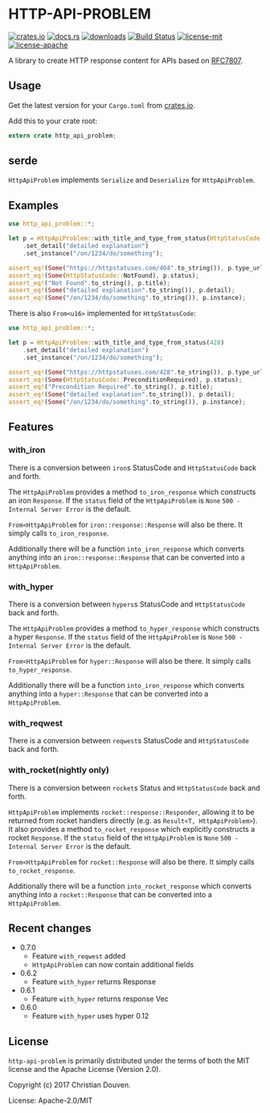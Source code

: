 # HTTP-API-PROBLEM

[![crates.io](https://img.shields.io/crates/v/http-api-problem.svg)](https://crates.io/crates/http-api-problem)
[![docs.rs](https://docs.rs/http-api-problem/badge.svg)](https://docs.rs/http-api-problem)
[![downloads](https://img.shields.io/crates/d/http-api-problem.svg)](https://crates.io/crates/http-api-problem)
[![Build Status](https://travis-ci.org/chridou/http-api-problem.svg?branch=master)](https://travis-ci.org/chridou/http-api-problem)
[![license-mit](http://img.shields.io/badge/license-MIT-blue.svg)](https://github.com/chridou/http-api-problem/blob/master/LICENSE-MIT)
[![license-apache](http://img.shields.io/badge/license-APACHE-blue.svg)](https://github.com/chridou/http-api-problem/blob/master/LICENSE-APACHE)

A library to create HTTP response content for APIs based on
[RFC7807](https://tools.ietf.org/html/rfc7807).

## Usage

Get the latest version for your `Cargo.toml` from
[crates.io](https://crates.io/crates/http-api-problem).

Add this to your crate root:

```rust
extern crate http_api_problem;
```

 ## serde

`HttpApiProblem` implements `Serialize` and `Deserialize` for
`HttpApiProblem`.

## Examples

```rust
use http_api_problem::*;

let p = HttpApiProblem::with_title_and_type_from_status(HttpStatusCode::NotFound)
    .set_detail("detailed explanation")
    .set_instance("/on/1234/do/something");

assert_eq!(Some("https://httpstatuses.com/404".to_string()), p.type_url);
assert_eq!(Some(HttpStatusCode::NotFound), p.status);
assert_eq!("Not Found".to_string(), p.title);
assert_eq!(Some("detailed explanation".to_string()), p.detail);
assert_eq!(Some("/on/1234/do/something".to_string()), p.instance);
```

There is also `From<u16>` implemented for `HttpStatusCode`:

```rust
use http_api_problem::*;

let p = HttpApiProblem::with_title_and_type_from_status(428)
    .set_detail("detailed explanation")
    .set_instance("/on/1234/do/something");

assert_eq!(Some("https://httpstatuses.com/428".to_string()), p.type_url);
assert_eq!(Some(HttpStatusCode::PreconditionRequired), p.status);
assert_eq!("Precondition Required".to_string(), p.title);
assert_eq!(Some("detailed explanation".to_string()), p.detail);
assert_eq!(Some("/on/1234/do/something".to_string()), p.instance);
```

## Features


### with_iron

There is a conversion between `iron`s StatusCode and `HttpStatusCode` back
and forth.

The `HttpApiProblem` provides a method `to_iron_response` which constructs
an iron `Response`. If the `status` field of the `HttpApiProblem` is `None`
`500 - Internal Server Error` is the default.

`From<HttpApiProblem` for `iron::response::Response` will also be there. It
simply calls `to_iron_response`.

Additionally there will be a function `into_iron_response` which converts
anything into an `iron::response::Response` that can be converted into a
`HttpApiProblem`.

### with_hyper

There is a conversion between `hypers`s StatusCode and `HttpStatusCode`
back and forth.

The `HttpApiProblem` provides a method `to_hyper_response` which constructs
a hyper `Response`. If the `status` field of the `HttpApiProblem` is `None`
`500 - Internal Server Error` is the default.

`From<HttpApiProblem` for `hyper::Response` will also be there. It simply
calls `to_hyper_response`.

Additionally there will be a function `into_iron_response` which converts
anything into a `hyper::Response` that can be converted into a
`HttpApiProblem`.

### with_reqwest

There is a conversion between `reqwest`s StatusCode and `HttpStatusCode`
back and forth.

### with_rocket(nightly only)

There is a conversion between `rocket`s Status and `HttpStatusCode` back
and forth.

`HttpApiProblem` implements `rocket::response::Responder`, allowing it to
be returned from rocket handlers directly (e.g. as `Result<T,
HttpApiProblem>`). It also provides a method `to_rocket_response` which
explicitly constructs a rocket `Response`. If the `status` field of the
`HttpApiProblem` is `None` `500 - Internal Server Error` is the default.

`From<HttpApiProblem` for `rocket::Response` will also be there. It simply
calls `to_rocket_response`.

Additionally there will be a function `into_rocket_response` which converts
anything into a `rocket::Response` that can be converted into a
`HttpApiProblem`.


## Recent changes

* 0.7.0
    * Feature `with_reqwest` added
    * `HttpApiProblem` can now contain additional fields
* 0.6.2
    * Feature `with_hyper` returns Response<Body>
* 0.6.1
    * Feature `with_hyper` returns response Vec<u8>
* 0.6.0
    * Feature `with_hyper` uses hyper 0.12

## License

`http-api-problem` is primarily distributed under the terms of both the MIT
license and the Apache License (Version 2.0).

Copyright (c) 2017 Christian Douven.

License: Apache-2.0/MIT
